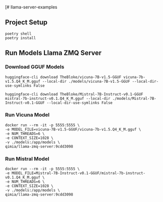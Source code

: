 [# llama-server-examples

## Project Setup

```shell
poetry shell
poetry install
```

## Run Models Llama ZMQ Server

### Download GGUF Models

```shell
huggingface-cli download TheBloke/vicuna-7B-v1.5-GGUF vicuna-7b-v1.5.Q4_K_M.gguf --local-dir ./models/vicuna-7B-v1.5-GGUF --local-dir-use-symlinks False
```

```shell
huggingface-cli download TheBloke/Mistral-7B-Instruct-v0.1-GGUF mistral-7b-instruct-v0.1.Q4_K_M.gguf --local-dir ./models/Mistral-7B-Instruct-v0.1-GGUF --local-dir-use-symlinks False
```

### Run Vicuna Model

```shell
docker run --rm -it -p 5555:5555 \
-e MODEL_FILE=vicuna-7B-v1.5-GGUF/vicuna-7b-v1.5.Q4_K_M.gguf \
-e NUM_THREADS=6 \
-e CONTEXT_SIZE=1028 \
-v ./models:/app/models \
qimia/llama-zmq-server:9cdd3098
```

### Run Mistral Model

```shell
docker run --rm -it -p 5555:5555 \
-e MODEL_FILE=Mistral-7B-Instruct-v0.1-GGUF/mistral-7b-instruct-v0.1.Q4_K_M.gguf \
-e NUM_THREADS=6 \
-e CONTEXT_SIZE=1028 \
-v ./models:/app/models \
qimia/llama-zmq-server:9cdd3098
```
